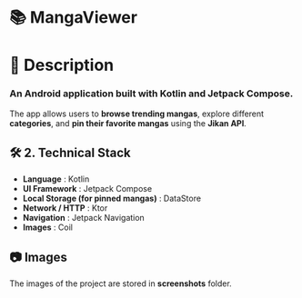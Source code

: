 # 📚 MangaViewer

# 📌 Description

### An Android application built with Kotlin and Jetpack Compose.  
The app allows users to **browse trending mangas**, explore different **categories**, and **pin their favorite mangas** using the **Jikan API**.

## 🛠️ 2. Technical Stack
- **Language** : Kotlin  
- **UI Framework** : Jetpack Compose  
- **Local Storage (for pinned mangas)** : DataStore  
- **Network / HTTP** : Ktor  
- **Navigation** : Jetpack Navigation  
- **Images** : Coil

## 📷 Images

The images of the project are stored in **screenshots** folder.
